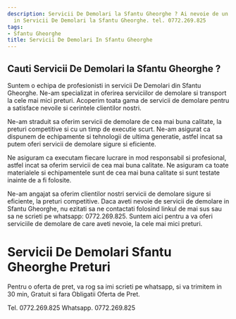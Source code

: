 ```yaml
---
description: Servicii De Demolari la Sfantu Gheorghe ? Ai nevoie de un profesionist
  in Servicii De Demolari la Sfantu Gheorghe. tel. 0772.269.825
tags:
- Sfantu Gheorghe
title: Servicii De Demolari In Sfantu Gheorghe
---
```



## Cauti Servicii De Demolari la Sfantu Gheorghe ?

Suntem o echipa de profesionisti in servicii De Demolari din Sfantu Gheorghe. Ne-am specializat in oferirea serviciilor de demolare si transport la cele mai mici preturi. Acoperim toata gama de servicii de demolare pentru a satisface nevoile si cerintele clientilor nostri.

Ne-am straduit sa oferim servicii de demolare de cea mai buna calitate, la preturi competitive si cu un timp de executie scurt. Ne-am asigurat ca dispunem de echipamente si tehnologii de ultima generatie, astfel incat sa putem oferi servicii de demolare sigure si eficiente.

Ne asiguram ca executam fiecare lucrare in mod responsabil si profesional, astfel incat sa oferim servicii de cea mai buna calitate. Ne asiguram ca toate materialele si echipamentele sunt de cea mai buna calitate si sunt testate inainte de a fi folosite.

Ne-am angajat sa oferim clientilor nostri servicii de demolare sigure si eficiente, la preturi competitive. Daca aveti nevoie de servicii de demolare in Sfantu Gheorghe, nu ezitati sa ne contactati folosind linkul de mai sus sau sa ne scrieti pe whatsapp: 0772.269.825. Suntem aici pentru a va oferi serviciile de demolare de care aveti nevoie, la cele mai mici preturi.

# Servicii De Demolari Sfantu Gheorghe Preturi
Pentru o oferta de pret, va rog sa imi scrieti pe whatsapp, si va trimitem in 30 min, Gratuit si fara Obligatii Oferta de Pret.

Tel. 0772.269.825
Whatsapp. 0772.269.825
